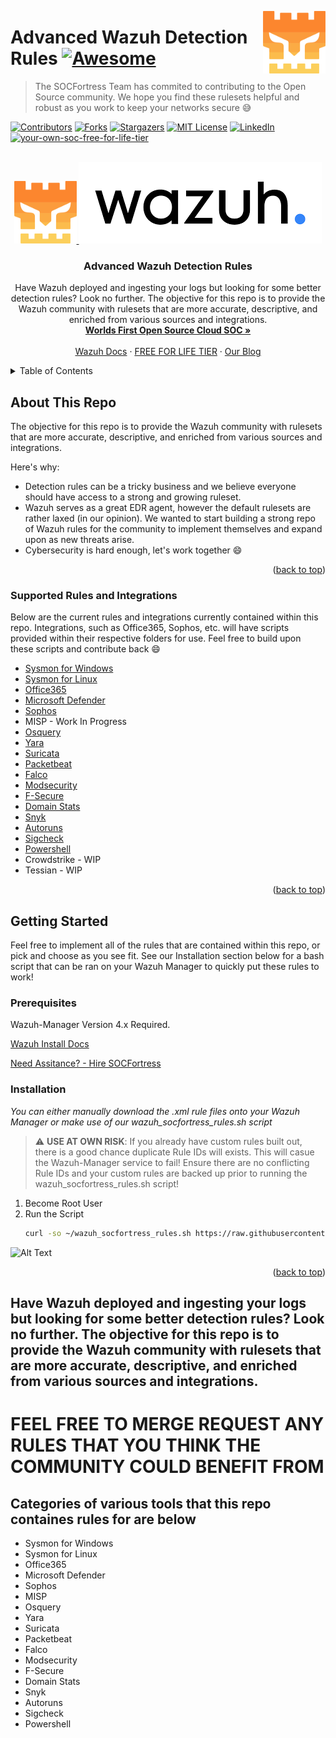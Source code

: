 [<img src="images/logo_orange.svg" align="right" width="100" height="100" />](https://www.socfortress.co/)

# Advanced Wazuh Detection Rules [![Awesome](https://forthebadge.com/images/badges/open-source.svg)](https://github.com/socfortress/Wazuh-Rules)
> The SOCFortress Team has commited to contributing to the Open Source community. We hope you find these rulesets helpful and robust as you work to keep your networks secure :sweat_smile:


[![Contributors][contributors-shield]][contributors-url]
[![Forks][forks-shield]][forks-url]
[![Stargazers][stars-shield]][stars-url]
[![MIT License][license-shield]][license-url]
[![LinkedIn][linkedin-shield]][linkedin-url]
[![your-own-soc-free-for-life-tier](https://img.shields.io/badge/Get%20Started-FREE%20FOR%20LIFE%20TIER-orange)](https://www.socfortress.co/trial.html)

<!-- PROJECT LOGO -->
<br />
<div align="center">
  <a href="https://github.com/socfortress/Wazuh-Rules">
    <img src="images/logo_orange.svg" alt="Logo" width="100" height="100">
    <img src="images/wazuh_logo.png" alt="Logo">
  </a>

  <h3 align="center">Advanced Wazuh Detection Rules</h3>

  <p align="center">
    Have Wazuh deployed and ingesting your logs but looking for some better detection rules? Look no further. The objective for this repo is to provide the Wazuh community with rulesets that are more accurate, descriptive, and enriched from various sources and integrations.
    <br />
    <a href="https://www.socfortress.co/index.html"><strong>Worlds First Open Source Cloud SOC »</strong></a>
    <br />
    <br />
    <a href="https://documentation.wazuh.com/current/index.html">Wazuh Docs</a>
    ·
    <a href="https://www.socfortress.co/trial.html">FREE FOR LIFE TIER</a>
    ·
    <a href="https://socfortress.medium.com/">Our Blog</a>
  </p>
</div>


<!-- TABLE OF CONTENTS -->
<details>
  <summary>Table of Contents</summary>
  <ol>
    <li>
      <a href="#about-this-repo">About This Repo</a>
      <ul>
        <li><a href="#supported-rules-and-integrations">Supported Rules and Integrations</a></li>
      </ul>
    </li>
    <li>
      <a href="#getting-started">Getting Started</a>
      <ul>
        <li><a href="#prerequisites">Prerequisites</a></li>
        <li><a href="#installation">Installation</a></li>
      </ul>
    </li>
    <li><a href="#usage">Usage</a></li>
    <li><a href="#roadmap">Roadmap</a></li>
    <li><a href="#contributing">Contributing</a></li>
    <li><a href="#license">License</a></li>
    <li><a href="#contact">Contact</a></li>
    <li><a href="#acknowledgments">Acknowledgments</a></li>
  </ol>
</details>



<!-- ABOUT THE PROJECT -->
## About This Repo

The objective for this repo is to provide the Wazuh community with rulesets that are more accurate, descriptive, and enriched from various sources and integrations.

Here's why:
* Detection rules can be a tricky business and we believe everyone should have access to a strong and growing ruleset.
* Wazuh serves as a great EDR agent, however the default rulesets are rather laxed (in our opinion). We wanted to start building a strong repo of Wazuh rules for the community to implement themselves and expand upon as new threats arise.
* Cybersecurity is hard enough, let's work together :smile:


<p align="right">(<a href="#readme-top">back to top</a>)</p>


### Supported Rules and Integrations

Below are the current rules and integrations currently contained within this repo. Integrations, such as Office365, Sophos, etc. will have scripts provided within their respective folders for use. Feel free to build upon these scripts and contribute back :smile:

* [Sysmon for Windows](https://github.com/socfortress/Wazuh-Rules/tree/main/Windows_Sysmon)
* [Sysmon for Linux](https://github.com/socfortress/Wazuh-Rules/tree/main/Sysmon%20Linux)
* [Office365](https://github.com/socfortress/Wazuh-Rules/tree/main/Office%20365)
* [Microsoft Defender](https://github.com/socfortress/Wazuh-Rules/tree/main/Office%20Defender)
* [Sophos](https://github.com/socfortress/Wazuh-Rules/tree/main/Sophos)
* MISP - Work In Progress
* [Osquery](https://github.com/socfortress/Wazuh-Rules/tree/main/Osquery)
* [Yara](https://github.com/socfortress/Wazuh-Rules/tree/main/Yara)
* [Suricata](https://github.com/socfortress/Wazuh-Rules/tree/main/Suricata)
* [Packetbeat](https://github.com/socfortress/Wazuh-Rules/tree/main/Packetbeat)
* [Falco](https://github.com/socfortress/Wazuh-Rules/tree/main/Falco)
* [Modsecurity](https://github.com/socfortress/Wazuh-Rules/tree/main/Modsecurity)
* [F-Secure](https://github.com/socfortress/Wazuh-Rules/tree/main/F-Secure)
* [Domain Stats](https://github.com/socfortress/Wazuh-Rules/tree/main/Domain%20Stats)
* [Snyk](https://github.com/socfortress/Wazuh-Rules/tree/main/Snyk)
* [Autoruns](https://github.com/socfortress/Wazuh-Rules/tree/main/Windows%20Autoruns)
* [Sigcheck](https://github.com/socfortress/Wazuh-Rules/tree/main/Windows%20Sysinternals%20Sigcheck)
* [Powershell](https://github.com/socfortress/Wazuh-Rules/tree/main/Windows%20Powershell)
* Crowdstrike - WIP
* Tessian - WIP

<p align="right">(<a href="#readme-top">back to top</a>)</p>

<!-- GETTING STARTED -->
## Getting Started

Feel free to implement all of the rules that are contained within this repo, or pick and choose as you see fit. See our Installation section below for a bash script that can be ran on your Wazuh Manager to quickly put these rules to work!

### Prerequisites

Wazuh-Manager Version 4.x Required.

[Wazuh Install Docs](https://documentation.wazuh.com/current/index.html)

[Need Assitance? - Hire SOCFortress](https://www.socfortress.co/contact_form.html)

### Installation

_You can either manually download the .xml rule files onto your Wazuh Manager or make use of our wazuh_socfortress_rules.sh script_

> :warning: **USE AT OWN RISK**: If you already have custom rules built out, there is a good chance duplicate Rule IDs will exists. This will casue the Wazuh-Manager service to fail! Ensure there are no conflicting Rule IDs and your custom rules are backed up prior to running the wazuh_socfortress_rules.sh script!


1. Become Root User
2. Run the Script
   ```sh
   curl -so ~/wazuh_socfortress_rules.sh https://raw.githubusercontent.com/socfortress/Wazuh-Rules/main/wazuh_socfortress_rules.sh && bash ~/wazuh_socfortress_rules.sh
   ```

![Alt Text](https://github.com/socfortress/Wazuh-Rules/blob/main/images/run%20install.gif)

<p align="right">(<a href="#readme-top">back to top</a>)</p>

## Have Wazuh deployed and ingesting your logs but looking for some better detection rules? Look no further. The objective for this repo is to provide the Wazuh community with rulesets that are more accurate, descriptive, and enriched from various sources and integrations.

# FEEL FREE TO MERGE REQUEST ANY RULES THAT YOU THINK THE COMMUNITY COULD BENEFIT FROM

## Categories of various tools that this repo containes rules for are below

* Sysmon for Windows
* Sysmon for Linux
* Office365
* Microsoft Defender
* Sophos
* MISP
* Osquery
* Yara
* Suricata
* Packetbeat
* Falco
* Modsecurity
* F-Secure
* Domain Stats
* Snyk
* Autoruns
* Sigcheck
* Powershell





<!-- MARKDOWN LINKS & IMAGES -->
<!-- https://www.markdownguide.org/basic-syntax/#reference-style-links -->
[contributors-shield]: https://img.shields.io/github/contributors/socfortress/Wazuh-Rules
[contributors-url]: https://github.com/socfortress/Wazuh-Rules/graphs/contributors
[forks-shield]: https://img.shields.io/github/forks/socfortress/Wazuh-Rules
[forks-url]: https://github.com/socfortress/Wazuh-Rules/network/members
[stars-shield]: https://img.shields.io/github/stars/socfortress/Wazuh-Rules
[stars-url]: https://github.com/socfortress/Wazuh-Rules/stargazers
[issues-shield]: https://img.shields.io/github/issues/othneildrew/Best-README-Template.svg?style=for-the-badge
[issues-url]: https://github.com/othneildrew/Best-README-Template/issues
[license-shield]: https://img.shields.io/badge/Help%20Desk-Help%20Desk-blue
[license-url]: https://servicedesk.socfortress.co/help/2979687893
[linkedin-shield]: https://img.shields.io/badge/Visit%20Us-www.socfortress.co-orange
[linkedin-url]: https://www.socfortress.co/

